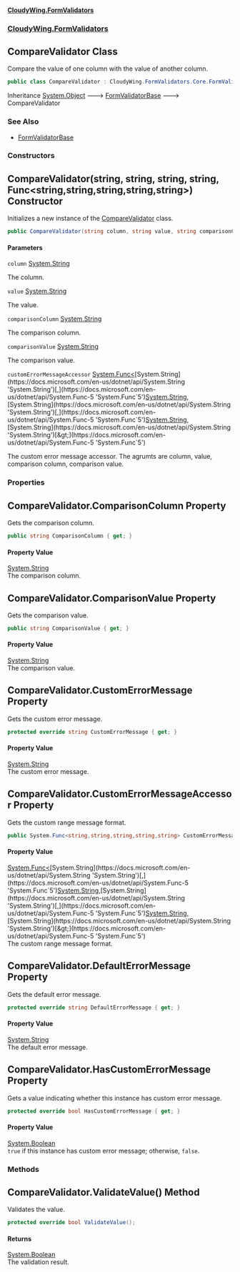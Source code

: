 #### [CloudyWing.FormValidators](index.md 'index')
### [CloudyWing.FormValidators](CloudyWing.FormValidators.md 'CloudyWing.FormValidators')

## CompareValidator Class

Compare the value of one column with the value of another column.

```csharp
public class CompareValidator : CloudyWing.FormValidators.Core.FormValidatorBase
```

Inheritance [System.Object](https://docs.microsoft.com/en-us/dotnet/api/System.Object 'System.Object') &#129106; [FormValidatorBase](CloudyWing.FormValidators.Core.FormValidatorBase.md 'CloudyWing.FormValidators.Core.FormValidatorBase') &#129106; CompareValidator

### See Also
- [FormValidatorBase](CloudyWing.FormValidators.Core.FormValidatorBase.md 'CloudyWing.FormValidators.Core.FormValidatorBase')
### Constructors

<a name='CloudyWing.FormValidators.CompareValidator.CompareValidator(string,string,string,string,System.Func_string,string,string,string,string_)'></a>

## CompareValidator(string, string, string, string, Func<string,string,string,string,string>) Constructor

Initializes a new instance of the [CompareValidator](CloudyWing.FormValidators.CompareValidator.md 'CloudyWing.FormValidators.CompareValidator') class.

```csharp
public CompareValidator(string column, string value, string comparisonColumn, string comparisonValue, System.Func<string,string,string,string,string> customErrorMessageAccessor=null);
```
#### Parameters

<a name='CloudyWing.FormValidators.CompareValidator.CompareValidator(string,string,string,string,System.Func_string,string,string,string,string_).column'></a>

`column` [System.String](https://docs.microsoft.com/en-us/dotnet/api/System.String 'System.String')

The column.

<a name='CloudyWing.FormValidators.CompareValidator.CompareValidator(string,string,string,string,System.Func_string,string,string,string,string_).value'></a>

`value` [System.String](https://docs.microsoft.com/en-us/dotnet/api/System.String 'System.String')

The value.

<a name='CloudyWing.FormValidators.CompareValidator.CompareValidator(string,string,string,string,System.Func_string,string,string,string,string_).comparisonColumn'></a>

`comparisonColumn` [System.String](https://docs.microsoft.com/en-us/dotnet/api/System.String 'System.String')

The comparison column.

<a name='CloudyWing.FormValidators.CompareValidator.CompareValidator(string,string,string,string,System.Func_string,string,string,string,string_).comparisonValue'></a>

`comparisonValue` [System.String](https://docs.microsoft.com/en-us/dotnet/api/System.String 'System.String')

The comparison value.

<a name='CloudyWing.FormValidators.CompareValidator.CompareValidator(string,string,string,string,System.Func_string,string,string,string,string_).customErrorMessageAccessor'></a>

`customErrorMessageAccessor` [System.Func&lt;](https://docs.microsoft.com/en-us/dotnet/api/System.Func-5 'System.Func`5')[System.String](https://docs.microsoft.com/en-us/dotnet/api/System.String 'System.String')[,](https://docs.microsoft.com/en-us/dotnet/api/System.Func-5 'System.Func`5')[System.String](https://docs.microsoft.com/en-us/dotnet/api/System.String 'System.String')[,](https://docs.microsoft.com/en-us/dotnet/api/System.Func-5 'System.Func`5')[System.String](https://docs.microsoft.com/en-us/dotnet/api/System.String 'System.String')[,](https://docs.microsoft.com/en-us/dotnet/api/System.Func-5 'System.Func`5')[System.String](https://docs.microsoft.com/en-us/dotnet/api/System.String 'System.String')[,](https://docs.microsoft.com/en-us/dotnet/api/System.Func-5 'System.Func`5')[System.String](https://docs.microsoft.com/en-us/dotnet/api/System.String 'System.String')[&gt;](https://docs.microsoft.com/en-us/dotnet/api/System.Func-5 'System.Func`5')

The custom error message accessor. The agrumts are column, value, comparison column, comparison value.
### Properties

<a name='CloudyWing.FormValidators.CompareValidator.ComparisonColumn'></a>

## CompareValidator.ComparisonColumn Property

Gets the comparison column.

```csharp
public string ComparisonColumn { get; }
```

#### Property Value
[System.String](https://docs.microsoft.com/en-us/dotnet/api/System.String 'System.String')  
The comparison column.

<a name='CloudyWing.FormValidators.CompareValidator.ComparisonValue'></a>

## CompareValidator.ComparisonValue Property

Gets the comparison value.

```csharp
public string ComparisonValue { get; }
```

#### Property Value
[System.String](https://docs.microsoft.com/en-us/dotnet/api/System.String 'System.String')  
The comparison value.

<a name='CloudyWing.FormValidators.CompareValidator.CustomErrorMessage'></a>

## CompareValidator.CustomErrorMessage Property

Gets the custom error message.

```csharp
protected override string CustomErrorMessage { get; }
```

#### Property Value
[System.String](https://docs.microsoft.com/en-us/dotnet/api/System.String 'System.String')  
The custom error message.

<a name='CloudyWing.FormValidators.CompareValidator.CustomErrorMessageAccessor'></a>

## CompareValidator.CustomErrorMessageAccessor Property

Gets the custom range message format.

```csharp
public System.Func<string,string,string,string,string> CustomErrorMessageAccessor { get; set; }
```

#### Property Value
[System.Func&lt;](https://docs.microsoft.com/en-us/dotnet/api/System.Func-5 'System.Func`5')[System.String](https://docs.microsoft.com/en-us/dotnet/api/System.String 'System.String')[,](https://docs.microsoft.com/en-us/dotnet/api/System.Func-5 'System.Func`5')[System.String](https://docs.microsoft.com/en-us/dotnet/api/System.String 'System.String')[,](https://docs.microsoft.com/en-us/dotnet/api/System.Func-5 'System.Func`5')[System.String](https://docs.microsoft.com/en-us/dotnet/api/System.String 'System.String')[,](https://docs.microsoft.com/en-us/dotnet/api/System.Func-5 'System.Func`5')[System.String](https://docs.microsoft.com/en-us/dotnet/api/System.String 'System.String')[,](https://docs.microsoft.com/en-us/dotnet/api/System.Func-5 'System.Func`5')[System.String](https://docs.microsoft.com/en-us/dotnet/api/System.String 'System.String')[&gt;](https://docs.microsoft.com/en-us/dotnet/api/System.Func-5 'System.Func`5')  
The custom range message format.

<a name='CloudyWing.FormValidators.CompareValidator.DefaultErrorMessage'></a>

## CompareValidator.DefaultErrorMessage Property

Gets the default error message.

```csharp
protected override string DefaultErrorMessage { get; }
```

#### Property Value
[System.String](https://docs.microsoft.com/en-us/dotnet/api/System.String 'System.String')  
The default error message.

<a name='CloudyWing.FormValidators.CompareValidator.HasCustomErrorMessage'></a>

## CompareValidator.HasCustomErrorMessage Property

Gets a value indicating whether this instance has custom error message.

```csharp
protected override bool HasCustomErrorMessage { get; }
```

#### Property Value
[System.Boolean](https://docs.microsoft.com/en-us/dotnet/api/System.Boolean 'System.Boolean')  
`true` if this instance has custom error message; otherwise, `false`.
### Methods

<a name='CloudyWing.FormValidators.CompareValidator.ValidateValue()'></a>

## CompareValidator.ValidateValue() Method

Validates the value.

```csharp
protected override bool ValidateValue();
```

#### Returns
[System.Boolean](https://docs.microsoft.com/en-us/dotnet/api/System.Boolean 'System.Boolean')  
The validation result.